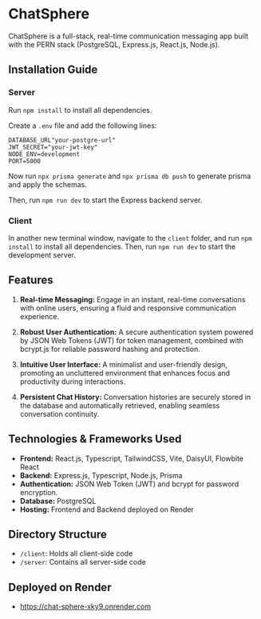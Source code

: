 # ChatSphere

ChatSphere is a full-stack, real-time communication messaging app built with the PERN stack (PostgreSQL, Express.js, React.js, Node.js).

## Installation Guide

### Server
Run `npm install` to install all dependencies.

Create a `.env` file and add the following lines:

```
DATABASE_URL"your-postgre-url"
JWT_SECRET="your-jwt-key"
NODE_ENV=development
PORT=5000
```

Now run `npx prisma generate` and `npx prisma db push` to generate prisma and apply the schemas.

Then, run `npm run dev` to start the Express backend server.

### Client
In another new terminal window, navigate to the `client` folder, and run `npm install` to install all dependencies. Then, run `npm run dev` to start the development server.

## Features

1. **Real-time Messaging:** Engage in an instant, real-time conversations with online users, ensuring a fluid and responsive communication experience.
   
2. **Robust User Authentication:**  A secure authentication system powered by JSON Web Tokens (JWT) for token management, combined with bcrypt.js for reliable password hashing and protection.
   
3. **Intuitive User Interface:**  A minimalist and user-friendly design, promoting an uncluttered environment that enhances focus and productivity during interactions.
   
4. **Persistent Chat History:**   Conversation histories are securely stored in the database and automatically retrieved, enabling seamless conversation continuity.

## Technologies & Frameworks Used
- **Frontend:** React.js, Typescript, TailwindCSS, Vite, DaisyUI, Flowbite React
- **Backend:** Express.js, Typescript, Node.js, Prisma
- **Authentication:** JSON Web Token (JWT) and bcrypt for password encryption.
- **Database:** PostgreSQL
- **Hosting:** Frontend and Backend deployed on Render

## Directory Structure

- `/client`: Holds all client-side code
- `/server`: Contains all server-side code

## Deployed on Render
- https://chat-sphere-xky9.onrender.com
